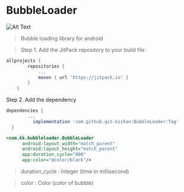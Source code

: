 # BubbleLoader

![Alt Text](https://media.giphy.com/media/HWy4whdzO2dP9FCPcy/giphy.gif)


>Bubble loading library for android 


>Step 1. Add the JitPack repository to your build file



```gradle
allprojects {
		repositories {
			...
			maven { url 'https://jitpack.io' }
		}
	}
  ```
  
  Step 2. Add the dependency
  
  ```gradle
  dependencies {
          ...
	        implementation 'com.github.git-kishan:BubbleLoader:Tag'
	}
  ```
  
  ```xml
  <com.kk.bubbleloader.BubbleLoader
        android:layout_width="match_parent"
        android:layout_height="match_parent"
        app:duration_cycle="800"
        app:color="@color/black"/> 
   ```
   
   >duration_cycle : Integer (time in millisecond)
   
   >color : Color (color of bubble)
